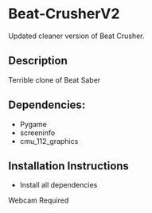 # Beat-CrusherV2

Updated cleaner version of Beat Crusher. 

## Description

Terrible clone of Beat Saber


## Dependencies:

- Pygame
- screeninfo
- cmu_112_graphics


## Installation Instructions

- Install all dependencies


Webcam Required

